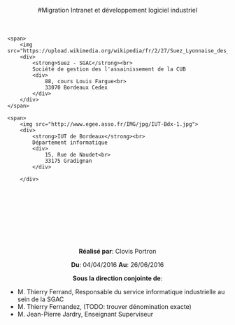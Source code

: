 <style>
h1
{
    margin-bottom: 25px;
}
p
{
    text-align: center;
    clear: both;
}

div#logos
{
    margin-top: 50px;
    margin-bottom: 50px;
}

div#logos img
{
    width: 100px;
    height: 100px;
}

div#logos span
{
    display: inline;
    float: left;
    width: 50%;
    text-align: center;
}

div#logos span div div
{
    font-size: 12px;
}

</style>

#Migration Intranet et développement logiciel industriel


<div id="logos">

    <span>
        <img src="https://upload.wikimedia.org/wikipedia/fr/2/27/Suez_Lyonnaise_des_eaux_Logo.svg">
        <div>
            <strong>Suez - SGAC</strong><br>
            Société de gestion des l'assainissement de la CUB
            <div>
                88, cours Louis Fargue<br>
                33070 Bordeaux Cedex
            </div>
        </div>
    </span>

    <span>
        <img src="http://www.egee.asso.fr/IMG/jpg/IUT-Bdx-1.jpg">
        <div>
            <strong>IUT de Bordeaux</strong><br>
            Département informatique
            <div>
                15, Rue de Naudet<br>
                33175 Gradignan
            </div>

        </div>
</span>


</div>
<br><br><br><br><br>

**Réalisé par**: Clovis Portron  

**Du**: 04/04/2016 **Au**: 26/06/2016

**Sous la direction conjointe de**:

* M. Thierry Ferrand, Responsable du service informatique industrielle au sein de la SGAC
* M. Thierry Fernandez, (TODO: trouver dénomination exacte)
* M. Jean-Pierre Jardry, Enseignant Superviseur














